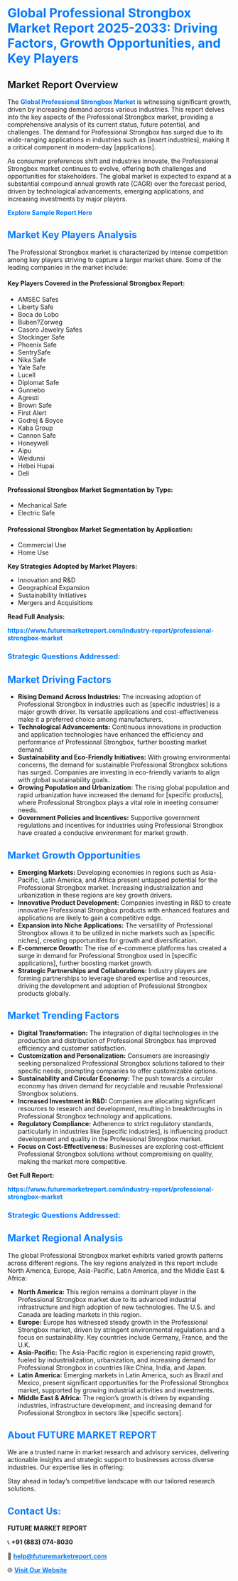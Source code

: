 <h1 style="color: #007BFF;">Global Professional Strongbox Market Report 2025-2033: Driving Factors, Growth Opportunities, and Key Players</h1>

<section id="overview">
<h2>Market Report Overview</h2>
<p>The <a href="https://www.futuremarketreport.com/industry-report/professional-strongbox-market" style="color: #007BFF; text-decoration: none;"><strong>Global Professional Strongbox Market</strong></a> is witnessing significant growth, driven by increasing demand across various industries. This report delves into the key aspects of the Professional Strongbox market, providing a comprehensive analysis of its current status, future potential, and challenges. The demand for Professional Strongbox has surged due to its wide-ranging applications in industries such as [insert industries], making it a critical component in modern-day [applications].</p>
<p>As consumer preferences shift and industries innovate, the Professional Strongbox market continues to evolve, offering both challenges and opportunities for stakeholders. The global market is expected to expand at a substantial compound annual growth rate (CAGR) over the forecast period, driven by technological advancements, emerging applications, and increasing investments by major players.</p>
</section>

<section id="overview">
<p><a href="https://www.futuremarketreport.com/request-sample/reportId=50237" style="color: #007BFF; text-decoration: none;"><strong>Explore Sample Report Here</strong></a></p>
</section>

<section id="key-players">
<h2 style="color: #007BFF;">Market Key Players Analysis</h2>
<p>The Professional Strongbox market is characterized by intense competition among key players striving to capture a larger market share. Some of the leading companies in the market include:</p>
<h4>Key Players Covered in the Professional Strongbox Report:</h4>
<ul><li>AMSEC Safes</li><li>Liberty Safe</li><li>Boca do Lobo</li><li>Buben?Zorweg</li><li>Casoro Jewelry Safes</li><li>Stockinger Safe</li><li>Phoenix Safe</li><li>SentrySafe</li><li>Nika Safe</li><li>Yale Safe</li><li>Lucell</li><li>Diplomat Safe</li><li>Gunnebo</li><li>Agresti</li><li>Brown Safe</li><li>First Alert</li><li>Godrej &amp; Boyce</li><li>Kaba Group</li><li>Cannon Safe</li><li>Honeywell</li><li>Aipu</li><li>Weidunsi</li><li>Hebei Hupai</li><li>Deli</li></ul>
<h4>Professional Strongbox Market Segmentation by Type:</h4>
<ul><li>Mechanical Safe</li><li>Electric Safe</li></ul>

<h4>Professional Strongbox Market Segmentation by Application:</h4>
<ul><li>Commercial Use</li><li>Home Use</li></ul>
<p><strong>Key Strategies Adopted by Market Players:</strong></p>
<ul>
<li>Innovation and R&D</li>
<li>Geographical Expansion</li>
<li>Sustainability Initiatives</li>
<li>Mergers and Acquisitions</li>
</ul>
</section>

<section>
<p><strong>Read Full Analysis: </strong></p><a href="https://www.futuremarketreport.com/industry-report/professional-strongbox-market" style="color: #007BFF; text-decoration: none;"><strong>https://www.futuremarketreport.com/industry-report/professional-strongbox-market</strong></a>
<h3 style="color: #007BFF;">Strategic Questions Addressed:</h3>
</section>

<section id="driving-factors">
<h2 style="color: #007BFF;">Market Driving Factors</h2>
<ul>
<li><strong>Rising Demand Across Industries:</strong> The increasing adoption of Professional Strongbox in industries such as [specific industries] is a major growth driver. Its versatile applications and cost-effectiveness make it a preferred choice among manufacturers.</li>
<li><strong>Technological Advancements:</strong> Continuous innovations in production and application technologies have enhanced the efficiency and performance of Professional Strongbox, further boosting market demand.</li>
<li><strong>Sustainability and Eco-Friendly Initiatives:</strong> With growing environmental concerns, the demand for sustainable Professional Strongbox solutions has surged. Companies are investing in eco-friendly variants to align with global sustainability goals.</li>
<li><strong>Growing Population and Urbanization:</strong> The rising global population and rapid urbanization have increased the demand for [specific products], where Professional Strongbox plays a vital role in meeting consumer needs.</li>
<li><strong>Government Policies and Incentives:</strong> Supportive government regulations and incentives for industries using Professional Strongbox have created a conducive environment for market growth.</li>
</ul>
</section>

<section id="growth-opportunities">
<h2 style="color: #007BFF;">Market Growth Opportunities</h2>
<ul>
<li><strong>Emerging Markets:</strong> Developing economies in regions such as Asia-Pacific, Latin America, and Africa present untapped potential for the Professional Strongbox market. Increasing industrialization and urbanization in these regions are key growth drivers.</li>
<li><strong>Innovative Product Development:</strong> Companies investing in R&D to create innovative Professional Strongbox products with enhanced features and applications are likely to gain a competitive edge.</li>
<li><strong>Expansion into Niche Applications:</strong> The versatility of Professional Strongbox allows it to be utilized in niche markets such as [specific niches], creating opportunities for growth and diversification.</li>
<li><strong>E-commerce Growth:</strong> The rise of e-commerce platforms has created a surge in demand for Professional Strongbox used in [specific applications], further boosting market growth.</li>
<li><strong>Strategic Partnerships and Collaborations:</strong> Industry players are forming partnerships to leverage shared expertise and resources, driving the development and adoption of Professional Strongbox products globally.</li>
</ul>
</section>

<section id="trending-factors">
<h2 style="color: #007BFF;">Market Trending Factors</h2>
<ul>
<li><strong>Digital Transformation:</strong> The integration of digital technologies in the production and distribution of Professional Strongbox has improved efficiency and customer satisfaction.</li>
<li><strong>Customization and Personalization:</strong> Consumers are increasingly seeking personalized Professional Strongbox solutions tailored to their specific needs, prompting companies to offer customizable options.</li>
<li><strong>Sustainability and Circular Economy:</strong> The push towards a circular economy has driven demand for recyclable and reusable Professional Strongbox solutions.</li>
<li><strong>Increased Investment in R&D:</strong> Companies are allocating significant resources to research and development, resulting in breakthroughs in Professional Strongbox technology and applications.</li>
<li><strong>Regulatory Compliance:</strong> Adherence to strict regulatory standards, particularly in industries like [specific industries], is influencing product development and quality in the Professional Strongbox market.</li>
<li><strong>Focus on Cost-Effectiveness:</strong> Businesses are exploring cost-efficient Professional Strongbox solutions without compromising on quality, making the market more competitive.</li>
</ul>
</section>

<section>
<p><strong>Get Full Report: </strong></p><a href="https://www.futuremarketreport.com/industry-report/professional-strongbox-market" style="color: #007BFF; text-decoration: none;"><strong>https://www.futuremarketreport.com/industry-report/professional-strongbox-market</strong></a>
<h3 style="color: #007BFF;">Strategic Questions Addressed:</h3>
</section>


<section id="regional-analysis">
<h2 style="color: #007BFF;">Market Regional Analysis</h2>
<p>The global Professional Strongbox market exhibits varied growth patterns across different regions. The key regions analyzed in this report include North America, Europe, Asia-Pacific, Latin America, and the Middle East & Africa:</p>
<ul>
<li><strong>North America:</strong> This region remains a dominant player in the Professional Strongbox market due to its advanced industrial infrastructure and high adoption of new technologies. The U.S. and Canada are leading markets in this region.</li>
<li><strong>Europe:</strong> Europe has witnessed steady growth in the Professional Strongbox market, driven by stringent environmental regulations and a focus on sustainability. Key countries include Germany, France, and the U.K.</li>
<li><strong>Asia-Pacific:</strong> The Asia-Pacific region is experiencing rapid growth, fueled by industrialization, urbanization, and increasing demand for Professional Strongbox in countries like China, India, and Japan.</li>
<li><strong>Latin America:</strong> Emerging markets in Latin America, such as Brazil and Mexico, present significant opportunities for the Professional Strongbox market, supported by growing industrial activities and investments.</li>
<li><strong>Middle East & Africa:</strong> The region’s growth is driven by expanding industries, infrastructure development, and increasing demand for Professional Strongbox in sectors like [specific sectors].</li>
</ul>
</section>

<footer>
<h2 style="color: #007BFF;">About FUTURE MARKET REPORT</h2>
<p>We are a trusted name in market research and advisory services, delivering actionable insights and strategic support to businesses across diverse industries. Our expertise lies in offering:</p>

<p>Stay ahead in today’s competitive landscape with our tailored research solutions.</p>

<h2 style="color: #007BFF;">Contact Us:</h2>
<p><strong>FUTURE MARKET REPORT</strong></p>
<p>📞 <strong>+91 (883) 074-8030</strong></p>
<p>📧 <strong><a href="mailto:help@futuremarketreport.com" style="color: #007BFF;">help@futuremarketreport.com</a></strong></p>
<p>🌐 <strong><a href="https://www.futuremarketreport.com/" style="color: #007BFF;">Visit Our Website</a></strong></p>
</footer>